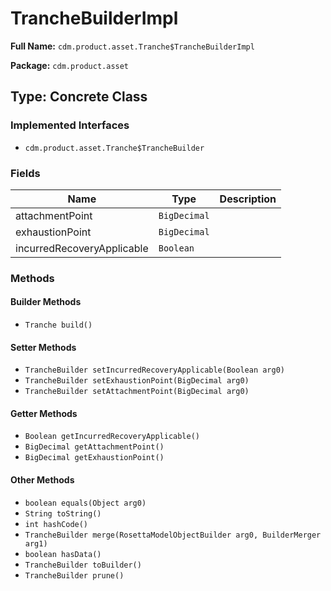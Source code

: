 # TrancheBuilderImpl

**Full Name:** `cdm.product.asset.Tranche$TrancheBuilderImpl`

**Package:** `cdm.product.asset`

## Type: Concrete Class

### Implemented Interfaces

- `cdm.product.asset.Tranche$TrancheBuilder`

### Fields

| Name | Type | Description |
|------|------|-------------|
| attachmentPoint | `BigDecimal` |  |
| exhaustionPoint | `BigDecimal` |  |
| incurredRecoveryApplicable | `Boolean` |  |

### Methods

#### Builder Methods

- `Tranche build()`

#### Setter Methods

- `TrancheBuilder setIncurredRecoveryApplicable(Boolean arg0)`
- `TrancheBuilder setExhaustionPoint(BigDecimal arg0)`
- `TrancheBuilder setAttachmentPoint(BigDecimal arg0)`

#### Getter Methods

- `Boolean getIncurredRecoveryApplicable()`
- `BigDecimal getAttachmentPoint()`
- `BigDecimal getExhaustionPoint()`

#### Other Methods

- `boolean equals(Object arg0)`
- `String toString()`
- `int hashCode()`
- `TrancheBuilder merge(RosettaModelObjectBuilder arg0, BuilderMerger arg1)`
- `boolean hasData()`
- `TrancheBuilder toBuilder()`
- `TrancheBuilder prune()`

